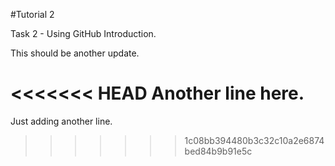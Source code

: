 #Tutorial 2

Task 2 - Using GitHub Introduction.

This should be another update.

<<<<<<< HEAD
Another line here.
=======
Just adding another line.
>>>>>>> 1c08bb394480b3c32c10a2e6874bed84b9b91e5c
